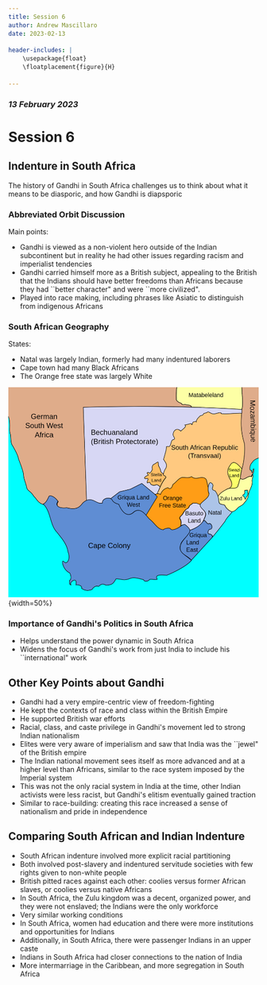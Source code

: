 ```yaml
---
title: Session 6
author: Andrew Mascillaro
date: 2023-02-13

header-includes: |
    \usepackage{float}
    \floatplacement{figure}{H} 

---
```


### _13 February 2023_

# Session 6

## Indenture in South Africa

The history of Gandhi in South Africa challenges
us to think about what it means to be diasporic,
and how Gandhi is diapsporic

### Abbreviated Orbit Discussion

Main points:

- Gandhi is viewed as a non-violent hero outside of
the Indian subcontinent but in reality he had other
issues regarding racism and imperialist tendencies
- Gandhi carried himself more as a British subject,
appealing to the British that the Indians should
have better freedoms than Africans because they had
\`\`better character" and were \`\`more civilized".
- Played into race making, including phrases like
Asiatic to distinguish from indigenous Africans

### South African Geography

States:

- Natal was largely Indian, formerly had many indentured
laborers
- Cape town had many Black Africans
- The Orange free state was largely White

![Racial Map of Pre-Apartheid South Africa](assets/2023-02-13_south_africa.png){width=50%}

### Importance of Gandhi's Politics in South Africa

- Helps understand the power dynamic in South Africa
- Widens the focus of Gandhi's work from just India
to include his \`\`international" work

## Other Key Points about Gandhi

- Gandhi had a very empire-centric view of freedom-fighting
- He kept the contexts of race and class within the British
Empire
- He supported British war efforts
- Racial, class, and caste privilege in Gandhi's movement
led to strong Indian nationalism
- Elites were very aware of imperialism and saw that India
was the \`\`jewel" of the British empire
- The Indian national movement sees itself as more advanced
and at a higher level than Africans, similar to the race
system imposed by the Imperial system
- This was not the only racial system in India at the time,
other Indian activists were less racist, but Gandhi's
elitism eventually gained traction
- Similar to race-building: creating this race increased
a sense of nationalism and pride in independence

## Comparing South African and Indian Indenture

- South African indenture involved more explicit racial
partitioning
- Both involved post-slavery and indentured servitude
societies with few rights given to non-white people
- British pitted races against each other: coolies versus
former African slaves, or coolies versus native Africans
- In South Africa, the Zulu kingdom was a decent,
organized power, and they were not enslaved; the Indians
were the only workforce
- Very similar working conditions
- In South Africa, women had education and there were more
institutions and opportunities for Indians
- Additionally, in South Africa, there were passenger
Indians in an upper caste
- Indians in South Africa had closer connections to the
nation of India
- More intermarriage in the Caribbean, and more
segregation in South Africa

